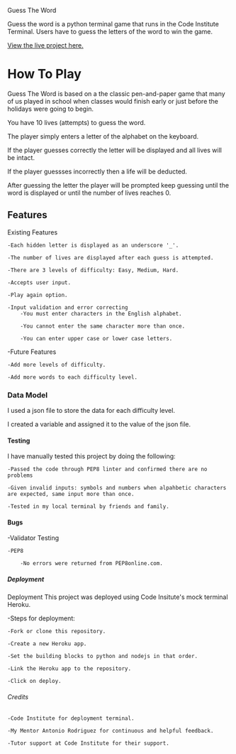 
Guess The Word

Guess the word is a python terminal game that runs in the Code Institute Terminal.
Users have to guess the letters of the word to win the game.

[View the live project here.](https://guess-theword.herokuapp.com/)
# How To Play

Guess The Word is based on a the classic pen-and-paper game that many of us played in school when classes would finish early or just before the holidays were going to begin.

You have 10 lives (attempts) to guess the word.

The player simply enters a letter of the alphabet on the keyboard.

If the player guesses correctly the letter will be displayed and all lives will be intact.

If the player guessses incorrectly then a life will be deducted.

After guessing the letter the player will be prompted keep guessing until the word is displayed or until the number of lives reaches 0.

## Features

Existing Features

    -Each hidden letter is displayed as an underscore '_'.

    -The number of lives are displayed after each guess is attempted.

    -There are 3 levels of difficulty: Easy, Medium, Hard.

    -Accepts user input.

    -Play again option.

    -Input validation and error correcting
        -You must enter characters in the English alphabet.

        -You cannot enter the same character more than once.

        -You can enter upper case or lower case letters.

-Future Features

    -Add more levels of difficulty.

    -Add more words to each difficulty level.


### Data Model

I used a json file to store the data for each difficulty level.

I created a variable and assigned it to the value of the json file.

#### Testing

I have manually tested this project by doing the following:

    -Passed the code through PEP8 linter and confirmed there are no problems
    
    -Given invalid inputs: symbols and numbers when alpahbetic characters are expected, same input more than once.

    -Tested in my local terminal by friends and family.

#### Bugs

-Validator Testing

    -PEP8
        
        -No errors were returned from PEP8online.com.


##### Deployment


Deployment
This project was deployed using Code Insitute's mock terminal Heroku.

-Steps for deployment:

    -Fork or clone this repository.

    -Create a new Heroku app.

    -Set the building blocks to python and nodejs in that order.

    -Link the Heroku app to the repository.

    -Click on deploy.

        

###### Credits

    -Code Institute for deployment terminal.

    -My Mentor Antonio Rodriguez for continuous and helpful feedback.

    -Tutor support at Code Institute for their support.



